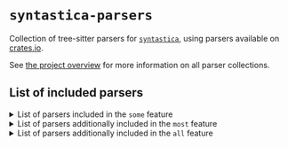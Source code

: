 # `syntastica-parsers`

Collection of tree-sitter parsers for
[`syntastica`](https://crates.io/crates/syntastica), using parsers available on
[crates.io](https://crates.io).

See
[the project overview](https://rubixdev.github.io/syntastica/syntastica/#parser-collections)
for more information on all parser collections.

<!-- Everything under here is autogenerated by running `cargo xtask codegen` -->
<!-- DO NOT EDIT! -->

## List of included parsers

<!-- dprint-ignore-start -->

<details>
<summary>List of parsers included in the <span class="stab portability"><code>some</code></span> feature</summary>

- [bash](https://docs.rs/tree-sitter-bash/0.23.3/)
- [c](https://docs.rs/tree-sitter-c/0.23.4/)
- [cpp](https://docs.rs/tree-sitter-cpp/0.23.4/)
- [css](https://docs.rs/tree-sitter-css/0.23.2/)
- [go](https://docs.rs/tree-sitter-go/0.23.4/)
- [html](https://docs.rs/tree-sitter-html/0.23.2/)
- [java](https://docs.rs/tree-sitter-java/0.23.5/)
- [javascript](https://docs.rs/tree-sitter-javascript/0.23.1/)
- [json](https://docs.rs/tree-sitter-json/0.24.8/)
- [kotlin](https://github.com/fwcd/tree-sitter-kotlin) (not supported by this collection)
- [lua](https://docs.rs/tree-sitter-lua/0.2.0/)
- [python](https://docs.rs/tree-sitter-python/0.23.6/)
- [rust](https://docs.rs/tree-sitter-rust/0.23.2/)
- [toml](https://github.com/Mathspy/tree-sitter-toml) (not supported by this collection)
- [tsx](https://docs.rs/tree-sitter-typescript/0.23.2/)
- [typescript](https://docs.rs/tree-sitter-typescript/0.23.2/)
- [yaml](https://docs.rs/tree-sitter-yaml/0.7.0/)

</details>

<details>
<summary>List of parsers additionally included in the <span class="stab portability"><code>most</code></span> feature</summary>

- [asm](https://docs.rs/tree-sitter-asm/0.24.0/)
- [c_sharp](https://docs.rs/tree-sitter-c-sharp/0.23.1/)
- [comment](https://github.com/stsewd/tree-sitter-comment) (not supported by this collection)
- [dart](https://github.com/UserNobody14/tree-sitter-dart) (not supported by this collection)
- [diff](https://docs.rs/tree-sitter-diff/0.1.0/)
- [haskell](https://docs.rs/tree-sitter-haskell/0.23.1/)
- [jsdoc](https://docs.rs/tree-sitter-jsdoc/0.23.2/)
- [json5](https://github.com/Joakker/tree-sitter-json5) (not supported by this collection)
- [jsonc](https://gitlab.com/WhyNotHugo/tree-sitter-jsonc) (not supported by this collection)
- [markdown](https://docs.rs/tree-sitter-md/0.3.2/)
- [markdown_inline](https://docs.rs/tree-sitter-md/0.3.2/)
- [php](https://docs.rs/tree-sitter-php/0.23.11/)
- [regex](https://docs.rs/tree-sitter-regex/0.24.3/)
- [ruby](https://docs.rs/tree-sitter-ruby/0.23.1/)
- [scala](https://docs.rs/tree-sitter-scala/0.23.4/)
- [scss](https://github.com/serenadeai/tree-sitter-scss) (not supported by this collection)
- [typst](https://github.com/uben0/tree-sitter-typst) (not supported by this collection)

</details>

<details>
<summary>List of parsers additionally included in the <span class="stab portability"><code>all</code></span> feature</summary>

- [ebnf](https://github.com/RubixDev/ebnf) (not supported by this collection)
- [ejs](https://docs.rs/tree-sitter-embedded-template/0.23.2/)
- [erb](https://docs.rs/tree-sitter-embedded-template/0.23.2/)
- [hexdump](https://github.com/rush-rs/tree-sitter-hexdump) (not supported by this collection)
- [julia](https://docs.rs/tree-sitter-julia/0.23.1/)
- [latex](https://github.com/latex-lsp/tree-sitter-latex) (not supported by this collection)
- [llvm](https://github.com/benwilliamgraham/tree-sitter-llvm) (not supported by this collection)
- [ocaml](https://docs.rs/tree-sitter-ocaml/0.24.0/)
- [ocaml_interface](https://docs.rs/tree-sitter-ocaml/0.24.0/)
- [ql](https://docs.rs/tree-sitter-ql/0.23.1/)
- [rush](https://docs.rs/tree-sitter-rush/0.2.0/)
- [ursa](https://github.com/ursalang/tree-sitter-ursa) (not supported by this collection)
- [verilog](https://github.com/gmlarumbe/tree-sitter-systemverilog) (not supported by this collection)
- [wat](https://github.com/wasm-lsp/tree-sitter-wasm) (not supported by this collection)

</details>

<!-- dprint-ignore-end -->
